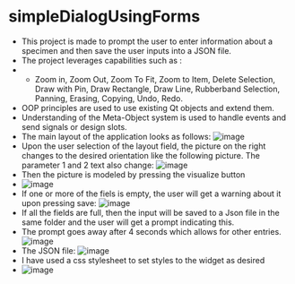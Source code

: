 # simpleDialogUsingForms
- This project is made to prompt the user to enter information about a specimen and then save the user inputs into a JSON file.
- The project leverages capabilities such as :
- - Zoom in, Zoom Out, Zoom To Fit, Zoom to Item, Delete Selection, Draw with Pin, Draw Rectangle, Draw Line, Rubberband Selection, Panning, Erasing, Copying, Undo, Redo.
- OOP principles are used to use existing Qt objects and extend them.
- Understanding of the Meta-Object system is used to handle events and send signals or design slots.
- The main layout of the application looks as follows:
![image](https://user-images.githubusercontent.com/72888089/155899522-48e8835f-c90e-4cb0-b339-653f30c70428.png)
- Upon the user selection of the layout field, the picture on the right changes to the desired orientation like the following picture. The parameter 1 and 2 text also change:
![image](https://user-images.githubusercontent.com/72888089/155899542-99fc8718-db97-473e-90c9-2822602e3cfb.png)
- Then the picture is modeled by pressing the visualize button
- ![image](https://user-images.githubusercontent.com/72888089/155899568-accb9099-1553-4698-add1-6a8ea662f88a.png)
- If one or more of the fiels is empty, the user will get a warning about it upon pressing save:
![image](https://user-images.githubusercontent.com/72888089/155899577-5d81b9ea-1c49-4fae-a043-35678614e16f.png)
- If all the fields are full, then the input will be saved to a Json file in the same folder and the user will get a prompt indicating this.
- The prompt goes away after 4 seconds which allows for other entries.
![image](https://user-images.githubusercontent.com/72888089/155899591-ae419cdb-d204-431e-9ac1-e019b95a3321.png)
- The JSON file:
![image](https://user-images.githubusercontent.com/72888089/147417798-414b61ed-60d9-4ebd-b225-dc1ea202a6c9.png)
- I have used a css stylesheet to set styles to the widget as desired
- ![image](https://user-images.githubusercontent.com/72888089/155899610-8d773a7d-0e17-4214-9545-6b0dbb4376f6.png)

